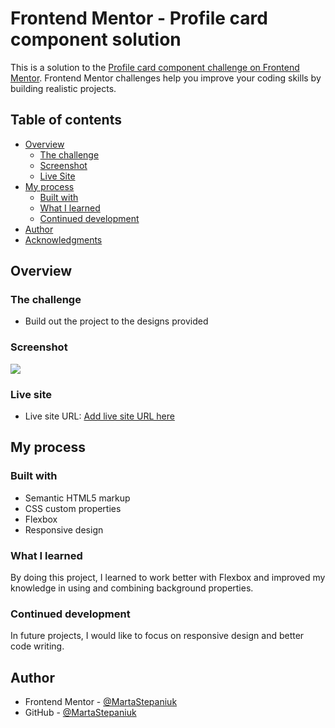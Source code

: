 # Frontend Mentor - Profile card component solution

This is a solution to the [Profile card component challenge on Frontend Mentor](https://www.frontendmentor.io/challenges/profile-card-component-cfArpWshJ). Frontend Mentor challenges help you improve your coding skills by building realistic projects. 

## Table of contents
- [Overview](#overview)
  - [The challenge](#the-challenge)
  - [Screenshot](#screenshot)
  - [Live Site](#Live-site)
- [My process](#my-process)
  - [Built with](#built-with)
  - [What I learned](#what-i-learned)
  - [Continued development](#continued-development)
- [Author](#author)
- [Acknowledgments](#acknowledgments)

## Overview

### The challenge

- Build out the project to the designs provided

### Screenshot

![](./screenshot.jpg)

### Live site

- Live site URL: [Add live site URL here](https://your-live-site-url.com)

## My process

### Built with

- Semantic HTML5 markup
- CSS custom properties
- Flexbox
- Responsive design

### What I learned

By doing this project, I learned to work better with Flexbox and improved my knowledge in using and combining background properties.

### Continued development

In future projects, I would like to focus on responsive design and better code writing.

## Author

- Frontend Mentor - [@MartaStepaniuk](https://www.frontendmentor.io/profile/MartaStepaniuk)
- GitHub - [@MartaStepaniuk](https://github.com/MartaStepaniuk)
